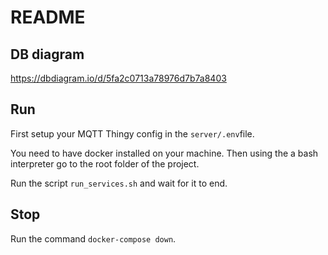 # README

## DB diagram
https://dbdiagram.io/d/5fa2c0713a78976d7b7a8403

## Run

First setup your MQTT Thingy config in the `server/.env`file.

You need to have docker installed on your machine.
Then using the a bash interpreter go to the root folder of the project.

Run the script `run_services.sh` and wait for it to end.

## Stop

Run the command `docker-compose down`.
